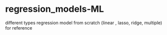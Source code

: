 # regression_models-ML
different types regression model from scratch (linear , lasso, ridge, multiple) for reference
